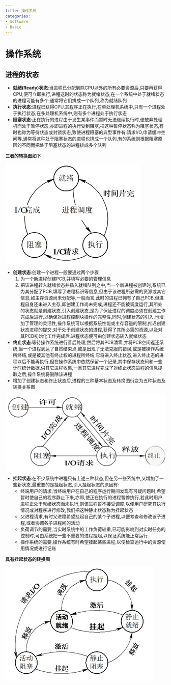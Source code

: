 ```yaml
---
title: 操作系统
categories:
- Software
- Basic
---
```

# 操作系统

## 进程的状态

- **就绪(Ready)状态**:当进程已分配到除CPU以外的所有必要资源后,只要再获得CPU,便可立即执行,进程这时的状态称为就绪状态,在一个系统中处于就绪状态的进程可能有多个,通常将它们排成一个队列,称为就绪队列
- **执行状态**:进程已获得CPU,其程序正在执行,在单处理机系统中,只有一个进程处于执行状态,在多处理机系统中,则有多个进程处于执行状态
- **阻塞状态**:正在执行的进程由于发生某事件而暂时无法继续执行时,便放弃处理机而处于暂停状态,亦即进程的执行受到阻塞,把这种暂停状态称为阻塞状态,有时也称为等待状态或封锁状态,致使进程阻塞的典型事件有:请求I/O,申请缓冲空间等,通常将这种处于阻塞状态的进程也排成一个队列,有的系统则根据阻塞原因的不同而把处于阻塞状态的进程排成多个队列

**三者的转换图如下**

<img src="https://raw.githubusercontent.com/LuShan123888/Files/main/Pictures/20210611123413.png" alt="img" style="zoom:50%;" />

- **创建状态**:创建一个进程一般要通过两个步骤
    1. 为一个新进程创建PCB,并填写必要的管理信息
    2. 把该进程转入就绪状态并插入就绪队列之中,当一个新进程被创建时,系统已为其分配了PCB,填写了进程标识等信息,但由于该进程所必需的资源或其它信息,如主存资源尚未分配等,一般而言,此时的进程已拥有了自己PCB,但进程自身还未进入主存,即创建工作尚未完成,进程还不能被调度运行,其所处的状态就是创建状态,引入创建状态,是为了保证进程的调度必须在创建工作完成后进行,以确保对进程控制块操作的完整性,同时,创建状态的引入,也增加了管理的灵活性,操作系统可以根据系统性能或主存容量的限制,推迟创建状态进程的提交,对于处于创建状态的进程,获得了其所必需的资源,以及对其PCB初始化工作完成后,进程状态便可由创建状态转入就绪状态
- **终止状态**:等待操作系统进行善后处理,然后将其PCB清零,并将PCB空间返还系统,当一个进程到达了自然结束点,或是出现了无法克服的错误,或是被操作系统所终结,或是被其他有终止权的进程所终结,它将进入终止状态,进入终止态的进程以后不能再执行,但在操作系统中依然保留一个记录,其中保存状态码和一些计时统计数据,供其它进程收集,一旦其它进程完成了对终止状态进程的信息提取之后,操作系统将删除该进程
- 增加了创建状态和终止状态后,进程的三种基本状态及转换图衍变为五种状态及转换关系图

<img src="https://raw.githubusercontent.com/LuShan123888/Files/main/Pictures/20210611123448.png" alt="img" style="zoom:50%;" />

- **挂起状态**:在不少系统中进程只有上述三种状态,但在另一些系统中,又增加了一些新状态,最重要的是挂起状态,引入挂起状态的原因有:
    -  终端用户的请求,当终端用户在自己的程序运行期间发现有可疑问题时,希望暂时使自己的程序静止下来,亦即,使正在执行的进程暂停执行,若此时用户进程正处于就绪状态而未执行,则该进程暂不接受调度,以便用户研究其执行情况或对程序进行修改,我们把这种静止状态称为挂起状态
    -  父进程请求,有时父进程希望挂起自己的某个子进程,以便考查和修改该子进程,或者协调各子进程间的活动
    -  负荷调节的需要,当实时系统中的工作负荷较重,已可能影响到对实时任务的控制时,可由系统把一些不重要的进程挂起,以保证系统能正常运行
    -  操作系统的需要,操作系统有时希望挂起某些进程,以便检查运行中的资源使用情况或进行记账

**具有挂起状态的转换图**

<img src="https://raw.githubusercontent.com/LuShan123888/Files/main/Pictures/20210611123425.jpeg" alt="img" style="zoom:50%;" />